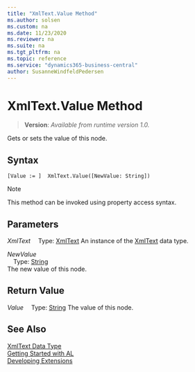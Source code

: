 ```yaml
---
title: "XmlText.Value Method"
ms.author: solsen
ms.custom: na
ms.date: 11/23/2020
ms.reviewer: na
ms.suite: na
ms.tgt_pltfrm: na
ms.topic: reference
ms.service: "dynamics365-business-central"
author: SusanneWindfeldPedersen
---
```

[//]: # (START>DO_NOT_EDIT)
[//]: # (IMPORTANT:Do not edit any of the content between here and the END>DO_NOT_EDIT.)
[//]: # (Any modifications should be made in the .xml files in the ModernDev repo.)
# XmlText.Value Method
> **Version**: _Available from runtime version 1.0._

Gets or sets the value of this node.


## Syntax
```
[Value := ]  XmlText.Value([NewValue: String])
```
> [!NOTE]
> This method can be invoked using property access syntax.
## Parameters
*XmlText*
&emsp;Type: [XmlText](xmltext-data-type.md)
An instance of the [XmlText](xmltext-data-type.md) data type.

*NewValue*  
&emsp;Type: [String](../string/string-data-type.md)  
The new value of this node.  


## Return Value
*Value*
&emsp;Type: [String](../string/string-data-type.md)
The value of this node.


[//]: # (IMPORTANT: END>DO_NOT_EDIT)
## See Also
[XmlText Data Type](xmltext-data-type.md)  
[Getting Started with AL](../../devenv-get-started.md)  
[Developing Extensions](../../devenv-dev-overview.md)
